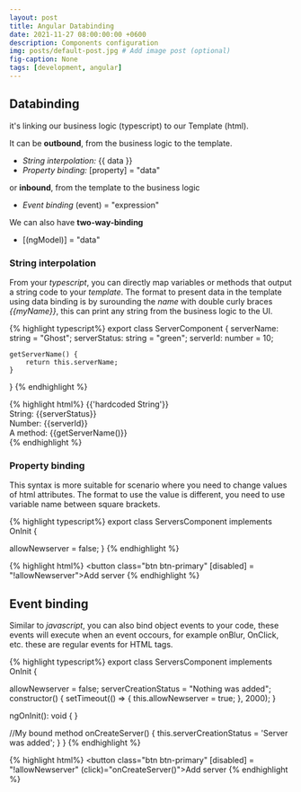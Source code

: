 ```yaml
---
layout: post
title: Angular Databinding
date: 2021-11-27 08:00:00:00 +0600
description: Components configuration
img: posts/default-post.jpg # Add image post (optional)
fig-caption: None
tags: [development, angular]
---
```


## Databinding
it's linking our business logic (typescript) to our Template (html).

It can be **outbound**, from the business logic to the template.
 - *String interpolation:* {{ data }}
 - *Property binding:* [property] = "data"

or **inbound**, from the template to the business logic

 - *Event binding* (event) = "expression"
 
We can also have **two-way-binding**
 - [(ngModel)] = "data"
 

### String interpolation

From your *typescript*, you can directly map variables or methods that output a string  code to your *template*. 
The format to present data in the template using data binding is by surounding the *name* with double curly braces *{{myName}}*, this can print any string from the business logic to the UI.

{% highlight typescript%}
export class ServerComponent {
    serverName: string = "Ghost";
    serverStatus: string = "green";
    serverId: number = 10;

    getServerName() {
        return this.serverName; 
    }
}
{% endhighlight %}

{% highlight html%}
    {{'hardcoded String'}} <br>
    String: {{serverStatus}} <br>
    Number: {{serverId}} <br>
    A method: {{getServerName()}} <br>
{% endhighlight %}

### Property binding

This syntax is more suitable for scenario where you need to change values of html attributes. The format to use the value is different, you need to use variable name between square brackets.

{% highlight typescript%}
export class ServersComponent implements OnInit {

  allowNewserver = false;
}
{% endhighlight %}

{% highlight html%}
    <button class="btn btn-primary" [disabled] = "!allowNewserver">Add server</button>
{% endhighlight %}


## Event binding

Similar to *javascript*, you can also bind object events to your code, these events will execute when an event occours, for example onBlur, OnClick, etc. these are regular events for HTML tags.

{% highlight typescript%}
export class ServersComponent implements OnInit {

  allowNewserver = false;
  serverCreationStatus = "Nothing was added";
  constructor() {
    setTimeout(() =>  {
      this.allowNewserver = true;
    }, 2000);
   }

  ngOnInit(): void {
  }

  //My bound method
  onCreateServer() {
    this.serverCreationStatus = 'Server was added';
  }
}
{% endhighlight %}

{% highlight html%}
    <button class="btn btn-primary" 
	[disabled] = "!allowNewserver"
	(click)="onCreateServer()">Add server</button>
{% endhighlight %}



